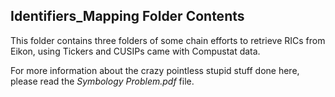 ## Identifiers_Mapping Folder Contents

This folder contains three folders of some chain efforts to retrieve RICs from Eikon, using Tickers and CUSIPs came with Compustat data.

For more information about the crazy pointless stupid stuff done here, please read the *Symbology Problem.pdf* file.
